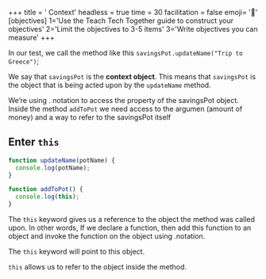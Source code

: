 +++
title = ' Context'
headless = true
time = 30
facilitation = false
emoji= '🧩'
[objectives]
    1='Use the Teach Tech Together guide to construct your objectives'
    2='Limit the objectives to 3-5 items'
    3='Write objectives you can measure'
+++

In our test, we call the method like this `savingsPot.updateName("Trip to Greece")`;

We say that `savingsPot` is the **context object**.
This means that `savingsPot` is the object that is being acted upon by the `updateName` method.

We’re using . notation to access the property of the savingsPot object. Inside the method `addToPot` we need access to the argumen (amount of money) and a way to refer to the savingsPot itself

## Enter `this`

```js
function updateName(potName) {
  console.log(potName);
}
```

```js
function addToPot() {
  console.log(this);
}
```

The `this` keyword gives us a reference to the object the method was called upon. In other words,
If we declare a function, then add this function to an object and invoke the function on the object using .notation.

The `this` keyword will point to this object.

`this` allows us to refer to the object inside the method.
